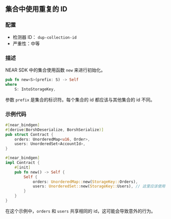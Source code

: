 ## 集合中使用重复的 ID

### 配置

* 检测器 ID： `dup-collection-id`
* 严重性：中等

### 描述

NEAR SDK 中的集合使用函数 `new` 来进行初始化。

```rust
pub fn new<S>(prefix: S) -> Self
where
    S: IntoStorageKey,
```

参数 `prefix` 是集合的标识符。每个集合的 id 都应该与其他集合的 id 不同。

### 示例代码

```rust
#[near_bindgen]
#[derive(BorshDeserialize, BorshSerialize)]
pub struct Contract {
    orders: UnorderedMap<u16, Order>,
    users: UnorderedSet<AccountId>,
}

#[near_bindgen]
impl Contract {
    #[init]
    pub fn new() -> Self {
        Self {
            orders: UnorderedMap::new(StorageKey::Orders),
            users: UnorderedSet::new(StorageKey::Users), // 这里应该使用 `StorageKey::Users`
        }
    }
}
```

在这个示例中，`orders` 和 `users` 共享相同的 id，这可能会导致意外的行为。